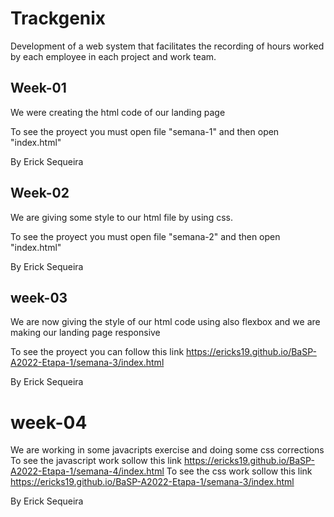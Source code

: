 # Trackgenix
Development of a web system that facilitates the recording of hours worked by each employee in each project and work team.
## Week-01 
We were creating the html code of our landing page

To see the proyect you must open file "semana-1" and then open "index.html"
  
By Erick Sequeira
## Week-02
We are giving some style to our html file by using css.

To see the proyect you must open file "semana-2" and then open "index.html"

By Erick Sequeira
## week-03
We are now giving the style of our html code using also flexbox and we are making our landing page responsive

To see the proyect you can follow this link https://ericks19.github.io/BaSP-A2022-Etapa-1/semana-3/index.html

By Erick Sequeira
# week-04 
We are working in some javacripts exercise and doing some css corrections
To see the javascript work sollow this link https://ericks19.github.io/BaSP-A2022-Etapa-1/semana-4/index.html
To see the css work sollow this link https://ericks19.github.io/BaSP-A2022-Etapa-1/semana-3/index.html

By Erick Sequeira